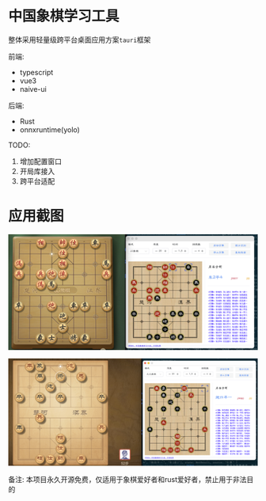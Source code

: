 # 中国象棋学习工具

整体采用轻量级跨平台桌面应用方案`tauri`框架

前端:
 - typescript
 - vue3
 - naive-ui

后端:
 - Rust
 - onnxruntime(yolo)

TODO:
1. 增加配置窗口
2. 开局库接入
3. 跨平台适配

# 应用截图

![JJ象棋](./jjchess.png)

![天天象棋](./qqchess.png)

备注: 本项目永久开源免费，仅适用于象棋爱好者和rust爱好者，禁止用于非法目的
